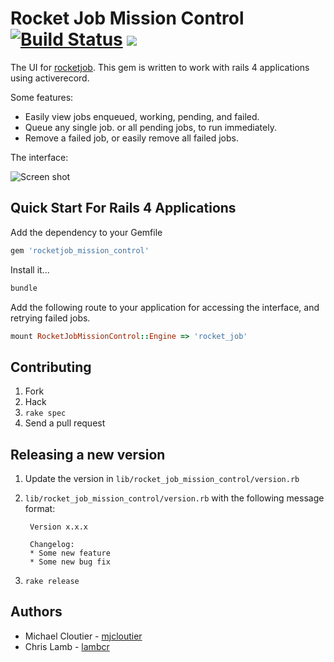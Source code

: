 # Rocket Job Mission Control[![Build Status](https://secure.travis-ci.org/rocketjob/rocketjob_mission_control.png?branch=master)](http://travis-ci.org/rocketjob/rocketjob_mission_control) ![](http://ruby-gem-downloads-badge.herokuapp.com/rocketjob_mission_control)

The UI for [rocketjob][0].
This gem is written to work with rails 4 applications using
activerecord.

Some features:

* Easily view jobs enqueued, working, pending, and failed.
* Queue any single job. or all pending jobs, to run immediately.
* Remove a failed job, or easily remove all failed jobs.

The interface:

![Screen shot](https://dl.dropboxusercontent.com/u/18805203/rjmc-home.png)


Quick Start For Rails 4 Applications
------------------------------------

Add the dependency to your Gemfile

```ruby
gem 'rocketjob_mission_control'
```

Install it...

```ruby
bundle
```

Add the following route to your application for accessing the interface,
and retrying failed jobs.

```ruby
mount RocketJobMissionControl::Engine => 'rocket_job'
```

Contributing
------------

1. Fork
2. Hack
3. `rake spec`
4. Send a pull request


Releasing a new version
-----------------------

1. Update the version in `lib/rocket_job_mission_control/version.rb`
2. `lib/rocket_job_mission_control/version.rb` with the following message format:

        Version x.x.x

        Changelog:
        * Some new feature
        * Some new bug fix
3. `rake release`


Authors
------

* Michael Cloutier - [mjcloutier][1]
* Chris Lamb - [lambcr][2]


[0]: https://github.com/rocketjob/rocketjob
[1]: https://github.com/mjcloutier
[2]: https://github.com/lambcr
